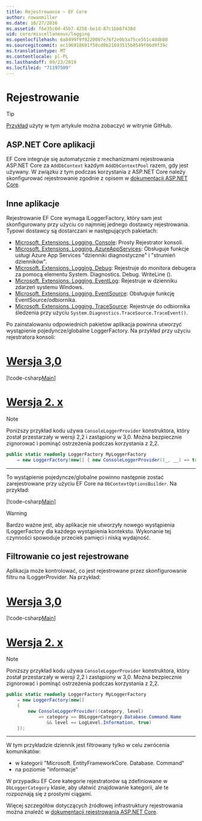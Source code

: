 ```yaml
---
title: Rejestrowanie — EF Core
author: rowanmiller
ms.date: 10/27/2016
ms.assetid: f6e35c6d-45b7-4258-be1d-87c1bb67438d
uid: core/miscellaneous/logging
ms.openlocfilehash: 6a8499f9f0220087e76f2e0b3a75ce551c4ddb80
ms.sourcegitcommit: ec196918691f50cd0b21693515b0549f06d9f39c
ms.translationtype: MT
ms.contentlocale: pl-PL
ms.lasthandoff: 09/23/2019
ms.locfileid: "71197509"
---
```

# <a name="logging"></a>Rejestrowanie

> [!TIP]  
> [Przykład](https://github.com/aspnet/EntityFramework.Docs/tree/master/samples/core/Miscellaneous/Logging) użyty w tym artykule można zobaczyć w witrynie GitHub.

## <a name="aspnet-core-applications"></a>ASP.NET Core aplikacji

EF Core integruje się automatycznie z mechanizmami rejestrowania ASP.NET Core za `AddDbContext` każdym `AddDbContextPool` razem, gdy jest używany. W związku z tym podczas korzystania z ASP.NET Core należy skonfigurować rejestrowanie zgodnie z opisem w [dokumentacji ASP.NET Core](https://docs.microsoft.com/aspnet/core/fundamentals/logging?tabs=aspnetcore2x).

## <a name="other-applications"></a>Inne aplikacje

Rejestrowanie EF Core wymaga ILoggerFactory, który sam jest skonfigurowany przy użyciu co najmniej jednego dostawcy rejestrowania. Typowi dostawcy są dostarczani w następujących pakietach:

* [Microsoft. Extensions. Logging. Console](https://www.nuget.org/packages/Microsoft.Extensions.Logging.Console/): Prosty Rejestrator konsoli.
* [Microsoft. Extensions. Logging. AzureAppServices](https://www.nuget.org/packages/Microsoft.Extensions.Logging.AzureAppServices/): Obsługuje funkcje usługi Azure App Services "dzienniki diagnostyczne" i "strumień dzienników".
* [Microsoft. Extensions. Logging. Debug](https://www.nuget.org/packages/Microsoft.Extensions.Logging.Debug/): Rejestruje do monitora debugera za pomocą elementu System. Diagnostics. Debug. WriteLine ().
* [Microsoft. Extensions. Logging. EventLog](https://www.nuget.org/packages/Microsoft.Extensions.Logging.EventLog/): Rejestruje w dzienniku zdarzeń systemu Windows.
* [Microsoft. Extensions. Logging. EventSource](https://www.nuget.org/packages/Microsoft.Extensions.Logging.EventSource/): Obsługuje funkcję EventSource/odbiornika.
* [Microsoft. Extensions. Logging. TraceSource](https://www.nuget.org/packages/Microsoft.Extensions.Logging.TraceSource/): Rejestruje do odbiornika śledzenia przy użyciu `System.Diagnostics.TraceSource.TraceEvent()`.

Po zainstalowaniu odpowiednich pakietów aplikacja powinna utworzyć wystąpienie pojedyncze/globalne LoggerFactory. Na przykład przy użyciu rejestratora konsoli:

# <a name="version-30tabv3"></a>[Wersja 3,0](#tab/v3)

[!code-csharp[Main](../../../samples/core/Miscellaneous/Logging/Logging/BloggingContext.cs#DefineLoggerFactory)]

# <a name="version-2xtabv2"></a>[Wersja 2. x](#tab/v2)

> [!NOTE]
> Poniższy przykład kodu używa `ConsoleLoggerProvider` konstruktora, który został przestarzały w wersji 2,2 i zastąpiony w 3,0. Można bezpiecznie zignorować i pominąć ostrzeżenia podczas korzystania z 2,2.

``` csharp
public static readonly LoggerFactory MyLoggerFactory
    = new LoggerFactory(new[] { new ConsoleLoggerProvider((_, __) => true, true) });
```

***

To wystąpienie pojedyncze/globalne powinno następnie zostać zarejestrowane przy użyciu EF Core na `DbContextOptionsBuilder`. Na przykład:

[!code-csharp[Main](../../../samples/core/Miscellaneous/Logging/Logging/BloggingContext.cs#RegisterLoggerFactory)]

> [!WARNING]
> Bardzo ważne jest, aby aplikacje nie utworzyły nowego wystąpienia ILoggerFactory dla każdego wystąpienia kontekstu. Wykonanie tej czynności spowoduje przeciek pamięci i niską wydajność.

## <a name="filtering-what-is-logged"></a>Filtrowanie co jest rejestrowane

Aplikacja może kontrolować, co jest rejestrowane przez skonfigurowanie filtru na ILoggerProvider. Na przykład:

# <a name="version-30tabv3"></a>[Wersja 3,0](#tab/v3)

[!code-csharp[Main](../../../samples/core/Miscellaneous/Logging/Logging/BloggingContextWithFiltering.cs#DefineLoggerFactory)]

# <a name="version-2xtabv2"></a>[Wersja 2. x](#tab/v2)

> [!NOTE]
> Poniższy przykład kodu używa `ConsoleLoggerProvider` konstruktora, który został przestarzały w wersji 2,2 i zastąpiony w 3,0. Można bezpiecznie zignorować i pominąć ostrzeżenia podczas korzystania z 2,2.

``` csharp
public static readonly LoggerFactory MyLoggerFactory
    = new LoggerFactory(new[]
    {
        new ConsoleLoggerProvider((category, level)
            => category == DbLoggerCategory.Database.Command.Name
               && level == LogLevel.Information, true)
    });
```

***

W tym przykładzie dziennik jest filtrowany tylko w celu zwrócenia komunikatów:
 * w kategorii "Microsoft. EntityFrameworkCore. Database. Command"
 * na poziomie "informacje"

W przypadku EF Core kategorie rejestratorów są zdefiniowane w `DbLoggerCategory` klasie, aby ułatwić znajdowanie kategorii, ale te rozpoznają się z prostymi ciągami.

Więcej szczegółów dotyczących źródłowej infrastruktury rejestrowania można znaleźć w [dokumentacji rejestrowania ASP.NET Core](https://docs.microsoft.com/aspnet/core/fundamentals/logging?tabs=aspnetcore2x).
